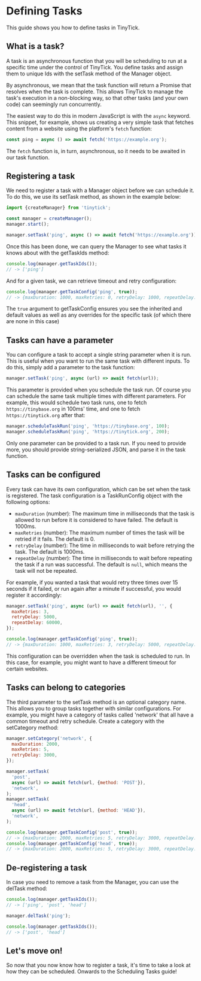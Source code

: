 # Defining Tasks

This guide shows you how to define tasks in TinyTick.

## What is a task?

A task is an asynchronous function that you will be scheduling to run at a specific time under the control of TinyTick. You define tasks and assign them
to unique Ids with the setTask method of the Manager object.

By asynchronous, we mean that the task function will return a Promise that
resolves when the task is complete. This allows TinyTick to manage the task's
execution in a non-blocking way, so that other tasks (and your own code) can
seemingly run concurrently.

The easiest way to do this in modern JavaScript is with the `async` keyword.
This snippet, for example, shows us creating a very simple task that fetches
content from a website using the platform's `fetch` function:

```js
const ping = async () => await fetch('https://example.org');
```

The `fetch` function is, in turn, asynchronous, so it needs to be awaited in our
task function.

## Registering a task

We need to register a task with a Manager object before we can schedule it. To
do this, we use its setTask method, as shown in the example below:

```js
import {createManager} from 'tinytick';

const manager = createManager();
manager.start();

manager.setTask('ping', async () => await fetch('https://example.org'));
```

Once this has been done, we can query the Manager to see what tasks it knows
about with the getTaskIds method:

```js
console.log(manager.getTaskIds());
// -> ['ping']
```

And for a given task, we can retrieve timeout and retry configuration:

```js
console.log(manager.getTaskConfig('ping', true));
// -> {maxDuration: 1000, maxRetries: 0, retryDelay: 1000, repeatDelay: null}
```

The `true` argument to getTaskConfig ensures you see the inherited and default
values as well as any overrides for the specific task (of which there are none
in this case)

## Tasks can have a parameter

You can configure a task to accept a single string parameter when it is run.
This is useful when you want to run the same task with different inputs. To do
this, simply add a parameter to the task function:

```js
manager.setTask('ping', async (url) => await fetch(url));
```

This parameter is provided when you schedule the task run. Of course you can
schedule the same task multiple times with different parameters. For example,
this would schedule two task runs, one to fetch `https://tinybase.org` in 100ms'
time, and one to fetch `https://tinytick.org` after that:

```js
manager.scheduleTaskRun('ping', 'https://tinybase.org', 100);
manager.scheduleTaskRun('ping', 'https://tinytick.org', 200);
```

Only one parameter can be provided to a task run. If you need to provide more,
you should provide string-serialized JSON, and parse it in the task function.

## Tasks can be configured

Every task can have its own configuration, which can be set when the task is
registered. The task configuration is a TaskRunConfig object with the following
options:

- `maxDuration` (number): The maximum time in milliseconds that the task is
  allowed to run before it is considered to have failed. The default is 1000ms.
- `maxRetries` (number): The maximum number of times the task will be retried
  if it fails. The default is 0.
- `retryDelay` (number): The time in milliseconds to wait before retrying the
  task. The default is 1000ms.
- `repeatDelay` (number): The time in milliseconds to wait before repeating the
  task if a run was successful. The default is `null`, which means the task will
  not be repeated.

For example, if you wanted a task that would retry three times over 15 seconds
if it failed, or run again after a minute if successful, you would register it
accordingly:

```js
manager.setTask('ping', async (url) => await fetch(url), '', {
  maxRetries: 3,
  retryDelay: 5000,
  repeatDelay: 60000,
});

console.log(manager.getTaskConfig('ping', true));
// -> {maxDuration: 1000, maxRetries: 3, retryDelay: 5000, repeatDelay: 60000}
```

This configuration can be overridden when the task is scheduled to run. In this
case, for example, you might want to have a different timeout for certain
websites.

## Tasks can belong to categories

The third parameter to the setTask method is an optional category name. This
allows you to group tasks together with similar configurations. For example,
you might have a category of tasks called 'network' that all have a common
timeout and retry schedule. Create a category with the setCategory method:

```js
manager.setCategory('network', {
  maxDuration: 2000,
  maxRetries: 5,
  retryDelay: 3000,
});

manager.setTask(
  'post',
  async (url) => await fetch(url, {method: 'POST'}),
  'network',
);
manager.setTask(
  'head',
  async (url) => await fetch(url, {method: 'HEAD'}),
  'network',
);

console.log(manager.getTaskConfig('post', true));
// -> {maxDuration: 2000, maxRetries: 5, retryDelay: 3000, repeatDelay: null}
console.log(manager.getTaskConfig('head', true));
// -> {maxDuration: 2000, maxRetries: 5, retryDelay: 3000, repeatDelay: null}
```

## De-registering a task

In case you need to remove a task from the Manager, you can use the delTask
method:

```js
console.log(manager.getTaskIds());
// -> ['ping', 'post', 'head']

manager.delTask('ping');

console.log(manager.getTaskIds());
// -> ['post', 'head']
```

## Let's move on!

So now that you now know how to register a task, it's time to take a look at how
they can be scheduled. Onwards to the Scheduling Tasks guide!
